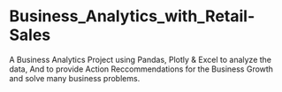 # Business_Analytics_with_Retail-Sales
A Business Analytics Project using Pandas, Plotly &amp; Excel to analyze the data, And to provide Action Reccommendations for the Business Growth and solve many business problems.
